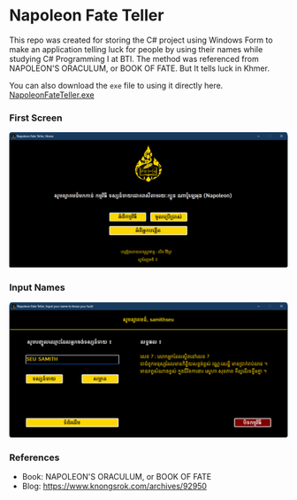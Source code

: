 # Napoleon Fate Teller

This repo was created for storing the C# project using Windows Form to make an application telling luck for people by using their names while studying C# Programming I at BTI. The method was referenced from NAPOLEON'S ORACULUM, or BOOK OF FATE. But It tells luck in Khmer.

You can also download the `exe` file to using it directly here. <a href="NapoleonFateTeller/bin/Debug/net6.0-windows/NapoleonFateTeller.exe" >NapoleonFateTeller.exe</a>

### First Screen

<img src="first-screen.png" alt="First Screen"/>

### Input Names

<img src="get-name-sample.png" alt="Get Name Sample" />

### References

- Book: NAPOLEON'S ORACULUM, or BOOK OF FATE
- Blog: https://www.knongsrok.com/archives/92950
